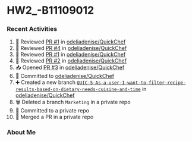# HW2_-B11109012

### Recent Activities
<!--START_SECTION:activity-->
1. 🔎 Reviewed [PR #1](https://github.com/odeliadenise/QuickChef/pull/1) in [odeliadenise/QuickChef](https://github.com/odeliadenise/QuickChef)
2. 🔎 Reviewed [PR #4](https://github.com/odeliadenise/QuickChef/pull/4) in [odeliadenise/QuickChef](https://github.com/odeliadenise/QuickChef)
3. 🔎 Reviewed [PR #1](https://github.com/odeliadenise/QuickChef/pull/1) in [odeliadenise/QuickChef](https://github.com/odeliadenise/QuickChef)
4. 🔎 Reviewed [PR #2](https://github.com/odeliadenise/QuickChef/pull/2) in [odeliadenise/QuickChef](https://github.com/odeliadenise/QuickChef)
5. 📥 Opened [PR #3](https://github.com/odeliadenise/QuickChef/pull/3) in [odeliadenise/QuickChef](https://github.com/odeliadenise/QuickChef)
6. 📝 Committed to [odeliadenise/QuickChef](https://github.com/odeliadenise/QuickChef/commit/07ca4bc68de7d7036b2d351a0f5477753b174db5)
7. ➕ Created a new branch [`QUIC-5-As-a-user-I-want-to-filter-recipe-results-based-on-dietary-needs-cuisine-and-time`](https://github.com/odeliadenise/QuickChef/tree/QUIC-5-As-a-user-I-want-to-filter-recipe-results-based-on-dietary-needs-cuisine-and-time) in [odeliadenise/QuickChef](https://github.com/odeliadenise/QuickChef)
8. 🗑️ Deleted a branch `Marketing` in a private repo
9. 📝 Committed to a private repo
10. 🔀 Merged a PR in a private repo
<!--END_SECTION:activity-->

### About Me
<!--MYLINKS:START -->
<!--MYLINKS:END -->
